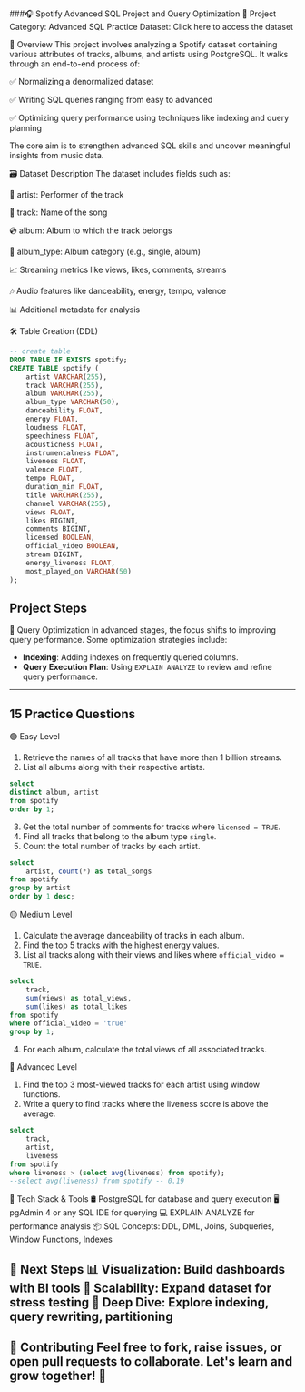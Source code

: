 ###🎧 Spotify Advanced SQL Project and Query Optimization
📌 Project Category: Advanced SQL Practice
Dataset: Click here to access the dataset

📄 Overview
This project involves analyzing a Spotify dataset containing various attributes of tracks, albums, and artists using PostgreSQL. It walks through an end-to-end process of:

✅ Normalizing a denormalized dataset

✅ Writing SQL queries ranging from easy to advanced

✅ Optimizing query performance using techniques like indexing and query planning

The core aim is to strengthen advanced SQL skills and uncover meaningful insights from music data.

🗃️ Dataset Description
The dataset includes fields such as:

🎤 artist: Performer of the track

🎵 track: Name of the song

💿 album: Album to which the track belongs

🧾 album_type: Album category (e.g., single, album)

📈 Streaming metrics like views, likes, comments, streams

🎶 Audio features like danceability, energy, tempo, valence

📊 Additional metadata for analysis

🛠️ Table Creation (DDL)
```sql
-- create table
DROP TABLE IF EXISTS spotify;
CREATE TABLE spotify (
    artist VARCHAR(255),
    track VARCHAR(255),
    album VARCHAR(255),
    album_type VARCHAR(50),
    danceability FLOAT,
    energy FLOAT,
    loudness FLOAT,
    speechiness FLOAT,
    acousticness FLOAT,
    instrumentalness FLOAT,
    liveness FLOAT,
    valence FLOAT,
    tempo FLOAT,
    duration_min FLOAT,
    title VARCHAR(255),
    channel VARCHAR(255),
    views FLOAT,
    likes BIGINT,
    comments BIGINT,
    licensed BOOLEAN,
    official_video BOOLEAN,
    stream BIGINT,
    energy_liveness FLOAT,
    most_played_on VARCHAR(50)
);
```
## Project Steps

🚀 Query Optimization
In advanced stages, the focus shifts to improving query performance. Some optimization strategies include:
- **Indexing**: Adding indexes on frequently queried columns.
- **Query Execution Plan**: Using `EXPLAIN ANALYZE` to review and refine query performance.
  
---

## 15 Practice Questions

🟢 Easy Level
1. Retrieve the names of all tracks that have more than 1 billion streams.
2. List all albums along with their respective artists.
```sql
select
distinct album, artist
from spotify
order by 1;
```
3. Get the total number of comments for tracks where `licensed = TRUE`.
4. Find all tracks that belong to the album type `single`.
5. Count the total number of tracks by each artist.
```sql
select 
	artist, count(*) as total_songs
from spotify
group by artist
order by 1 desc;
```

🟡 Medium Level
1. Calculate the average danceability of tracks in each album.
2. Find the top 5 tracks with the highest energy values.
3. List all tracks along with their views and likes where `official_video = TRUE`.
```sql
select 
	track, 
	sum(views) as total_views,
	sum(likes) as total_likes
from spotify
where official_video = 'true'
group by 1;
```
4. For each album, calculate the total views of all associated tracks.

🔴 Advanced Level
1. Find the top 3 most-viewed tracks for each artist using window functions.
2. Write a query to find tracks where the liveness score is above the average.
```sql
select 
	track, 
	artist,
	liveness
from spotify
where liveness > (select avg(liveness) from spotify);
--select avg(liveness) from spotify -- 0.19
```
🧰 Tech Stack & Tools
🛢️ PostgreSQL for database and query execution
🖥️ pgAdmin 4 or any SQL IDE for querying
💻 EXPLAIN ANALYZE for performance analysis
📦 SQL Concepts: DDL, DML, Joins, Subqueries, Window Functions, Indexes

🎯 Next Steps
📊 Visualization: Build dashboards with BI tools
🧩 Scalability: Expand dataset for stress testing
🧠 Deep Dive: Explore indexing, query rewriting, partitioning
---

🤝 Contributing
Feel free to fork, raise issues, or open pull requests to collaborate. Let's learn and grow together! 🌱
---

